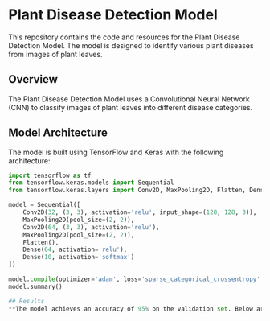 # Plant Disease Detection Model

This repository contains the code and resources for the Plant Disease Detection Model.
The model is designed to identify various plant diseases from images of plant leaves.

## Overview

The Plant Disease Detection Model uses a Convolutional Neural Network (CNN) to classify images of plant leaves into different disease categories.

## Model Architecture

The model is built using TensorFlow and Keras with the following architecture:

```python
import tensorflow as tf
from tensorflow.keras.models import Sequential
from tensorflow.keras.layers import Conv2D, MaxPooling2D, Flatten, Dense

model = Sequential([
    Conv2D(32, (3, 3), activation='relu', input_shape=(128, 128, 3)),
    MaxPooling2D(pool_size=(2, 2)),
    Conv2D(64, (3, 3), activation='relu'),
    MaxPooling2D(pool_size=(2, 2)),
    Flatten(),
    Dense(64, activation='relu'),
    Dense(10, activation='softmax')
])

model.compile(optimizer='adam', loss='sparse_categorical_crossentropy', metrics=['accuracy'])
model.summary()

## Results
**The model achieves an accuracy of 95% on the validation set. Below are the training accuracy and loss curves.**

